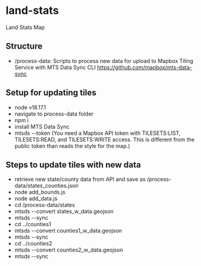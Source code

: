 # land-stats

Land Stats Map

## Structure

- /process-data: Scripts to process new data for upload to Mapbox Tiling Service with MTS Data Sync CLI <https://github.com/mapbox/mts-data-sync>

## Setup for updating tiles

- node v18.17.1
- navigate to process-data folder
- npm i
- install MTS Data Sync
- mtsds --token (You need a Mapbox API token with TILESETS:LIST, TILESETS:READ, and TILESETS:WRITE access. This is different from the public token than reads the style for the map.)

## Steps to update tiles with new data

- retrieve new state/county data from API and save as /process-data/states_counties.json
- node add_bounds.js
- node add_data.js
- cd /process-data/states
- mtsds --convert states_w_data.geojson
- mtsds --sync
- cd ../counties1
- mtsds --convert counties1_w_data.geojson
- mtsds --sync
- cd ../counties2
- mtsds --convert counties2_w_data.geojson
- mtsds --sync